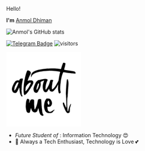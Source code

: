 Hello!

<b>I'm</b> [Anmol Dhiman](https://github.com/anmoldh)

![Anmol's GitHub stats](https://github-readme-stats.vercel.app/api?username=Anmoldh&hide=contribs,issues,prs,stars&count_private=true&show_icons=true&theme=merko)

[![Telegram Badge](https://img.shields.io/badge/Telegram-blue?style=social&logo=Telegram&link=https://t.me/Dont_Tag_Else_Gei)](https://t.me/Dont_Tag_Else_Gei)
![visitors](https://visitor-badge.laobi.icu/badge?page_id=AnmolDh)

<img align="center" src="./assets/aboutme.png?raw=true" width="200"/>

- <i>Future Student of</i> : Information Technology 😍
- 🔭 Always a Tech Enthusiast, Technology is Love 💕

